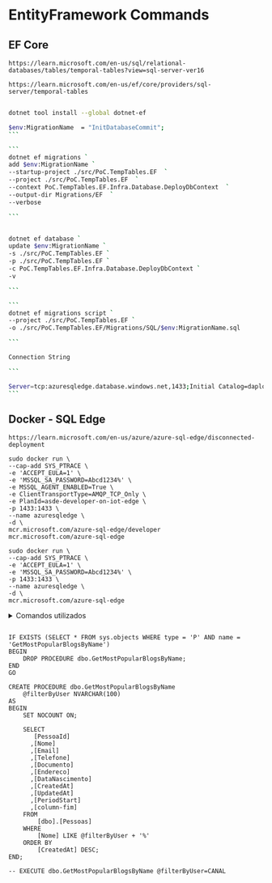 # EntityFramework Commands

## EF Core

```
https://learn.microsoft.com/en-us/sql/relational-databases/tables/temporal-tables?view=sql-server-ver16
```

```
https://learn.microsoft.com/en-us/ef/core/providers/sql-server/temporal-tables
```

```bash

dotnet tool install --global dotnet-ef

```

````bash
$env:MigrationName  = "InitDatabaseCommit";
```

```
dotnet ef migrations `
add $env:MigrationName `
--startup-project ./src/PoC.TempTables.EF  `
--project ./src/PoC.TempTables.EF  `
--context PoC.TempTables.EF.Infra.Database.DeployDbContext  `
--output-dir Migrations/EF  `
--verbose

```


dotnet ef database `
update $env:MigrationName `
-s ./src/PoC.TempTables.EF `
-p ./src/PoC.TempTables.EF `
-c PoC.TempTables.EF.Infra.Database.DeployDbContext `
-v

```

```
dotnet ef migrations script `
--project ./src/PoC.TempTables.EF `
-o ./src/PoC.TempTables.EF/Migrations/SQL/$env:MigrationName.sql

```

Connection String

```

Server=tcp:azuresqledge.database.windows.net,1433;Initial Catalog=daploy-ef-analizer;Persist Security Info=False;User ID=felipementel;Password=Abcd1234%;MultipleActiveResultSets=False;Encrypt=True;TrustServerCertificate=False;Connection Timeout=30;
```
````

## Docker - SQL Edge

```
https://learn.microsoft.com/en-us/azure/azure-sql-edge/disconnected-deployment
```

```
sudo docker run \
--cap-add SYS_PTRACE \
-e 'ACCEPT_EULA=1' \
-e 'MSSQL_SA_PASSWORD=Abcd1234%' \
-e MSSQL_AGENT_ENABLED=True \
-e ClientTransportType=AMQP_TCP_Only \
-e PlanId=asde-developer-on-iot-edge \
-p 1433:1433 \
--name azuresqledge \
-d \
mcr.microsoft.com/azure-sql-edge/developer
mcr.microsoft.com/azure-sql-edge
```

```
sudo docker run \
--cap-add SYS_PTRACE \
-e 'ACCEPT_EULA=1' \
-e 'MSSQL_SA_PASSWORD=Abcd1234%' \
-p 1433:1433 \
--name azuresqledge \
-d \
mcr.microsoft.com/azure-sql-edge
```

<details>
<summary>Comandos utilizados</summary>
<p>

#### Show Paths Button

```docker
sudo docker exec -it azuresqledge "bash"
```

```bash
/opt/mssql-tools/bin/sqlcmd -S localhost -U SA -P "Abcd1234%"
```

```sql
SELECT name from sys.databases;
```

#### Show Paths View

</p>
</details>

```

```

```
IF EXISTS (SELECT * FROM sys.objects WHERE type = 'P' AND name = 'GetMostPopularBlogsByName')
BEGIN
    DROP PROCEDURE dbo.GetMostPopularBlogsByName;
END
GO

CREATE PROCEDURE dbo.GetMostPopularBlogsByName
    @filterByUser NVARCHAR(100)
AS
BEGIN
    SET NOCOUNT ON;

    SELECT
       [PessoaId]
      ,[Nome]
      ,[Email]
      ,[Telefone]
      ,[Documento]
      ,[Endereco]
      ,[DataNascimento]
      ,[CreatedAt]
      ,[UpdatedAt]
      ,[PeriodStart]
      ,[column-fim]
    FROM
        [dbo].[Pessoas]
    WHERE
        [Nome] LIKE @filterByUser + '%'
    ORDER BY
        [CreatedAt] DESC;
END;

-- EXECUTE dbo.GetMostPopularBlogsByName @filterByUser=CANAL

```
